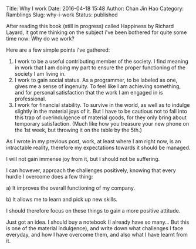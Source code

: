 Title: Why I work
Date: 2016-04-18 15:48
Author: Chan Jin Hao
Category: Ramblings
Slug: why-i-work
Status: published

After reading this book (still in progress) called Happiness by Richard Layard, it got me thinking on the subject i've been bothered for quite some time now: Why do we work?

Here are a few simple points i've gathered:

1.  I work to be a useful contributing member of the society. I find meaning in work that I am doing my part to ensure the proper functioning of the society I am living in.
2.  I work to gain social status. As a programmer, to be labeled as one, gives me a sense of ingenuity. To feel like I am achieving something, and for personal satisfaction that the work I am engaged in is professional.
3.  I work for financial stability. To survive in the world, as well as to indulge slightly in the material joys of it. But I have to be cautious not to fall into this trap of overindulgence of material goods, for they only bring about temporary satisfaction. (Much like how you treasure your new phone on the 1st week, but throwing it on the table by the 5th.)

As I wrote in my previous post, work, at least where I am right now, is an intractable reality, therefore my expectations towards it should be managed.

I will not gain immense joy from it, but I should not be suffering.

I can however, approach the challenges positively, knowing that every hurdle I overcome does a few thing:

a\) It improves the overall functioning of my company.

b\) It allows me to learn and pick up new skills.

I should therefore focus on these things to gain a more positive attitude.

Just got an idea. I should buy a notebook (I already have so many... But this is one of the material indulgence), and write down what challenges I face everyday, and how I have overcome them, and also what I have learnt from it.
